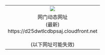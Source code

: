 ﻿<table>
  <tr></tr>
  <tr><td colspan=2 align=center><img src="https://d25dwtlcdbpsaj.cloudfront.net/Up/oGate.jpg" /></td></tr>
  <tr><td colspan=2 align=center>网门动态网址<br/>(最新)
<br>https://d25dwtlcdbpsaj.cloudfront.net
<br/><br/>(以下网址可能失效)
    </td>
  </tr>
</table>
